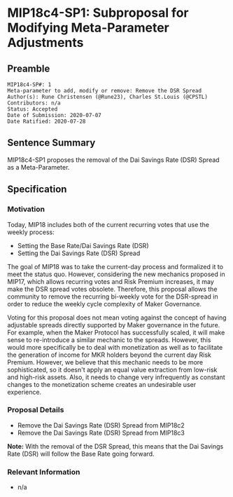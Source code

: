 # MIP18c4-SP1: Subproposal for Modifying Meta-Parameter Adjustments 

## Preamble
```
MIP18c4-SP#: 1
Meta-parameter to add, modify or remove: Remove the DSR Spread
Author(s): Rune Christensen (@Rune23), Charles St.Louis (@CPSTL)
Contributors: n/a
Status: Accepted
Date of Submission: 2020-07-07
Date Ratified: 2020-07-28
```
## Sentence Summary

MIP18c4-SP1 proposes the removal of the Dai Savings Rate (DSR) Spread as a Meta-Parameter.

## Specification

### Motivation

Today, MIP18 includes both of the current recurring votes that use the weekly process: 
- Setting the Base Rate/Dai Savings Rate (DSR)
- Setting the Dai Savings Rate (DSR) Spread 

The goal of MIP18 was to take the current-day process and formalized it to meet the status quo. However, considering the new mechanics proposed in MIP17, which allows recurring votes and Risk Premium increases, it may make the DSR spread votes obsolete. Therefore, this proposal allows the community to remove the recurring bi-weekly vote for the DSR-spread in order to reduce the weekly cycle complexity of Maker Governance.

Voting for this proposal does not mean voting against the concept of having adjustable spreads directly supported by Maker governance in the future. For example, when the Maker Protocol has successfully scaled, it will make sense to re-introduce a similar mechanic to the spreads. However, this would more specifically be to deal with monetization as well as to facilitate the generation of income for MKR holders beyond the current day Risk Premium. However, we believe that this mechanic needs to be more sophisticated, so it doesn't apply an equal value extraction from low-risk and high-risk assets. Also, it needs to change very infrequently as constant changes to the monetization scheme creates an undesirable user experience.

### Proposal Details

- Remove the Dai Savings Rate (DSR) Spread from MIP18c2
- Remove the Dai Savings Rate (DSR) Spread from MIP18c3

**Note:** With the removal of the DSR Spread, this means that the Dai Savings Rate (DSR) will follow the Base Rate going forward.

### Relevant Information
- n/a
